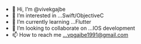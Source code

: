 - 👋 Hi, I’m @vivekgajbe
- 👀 I’m interested in ...Swift/ObjectiveC
- 🌱 I’m currently learning ...Flutter
- 💞️ I’m looking to collaborate on ...IOS development
- 📫 How to reach me ...vpgajbe1991@gmail.com

<!---
vivekgajbe/vivekgajbe is a ✨ special ✨ repository because its `README.md` (this file) appears on your GitHub profile.
You can click the Preview link to take a look at your changes.
--->
